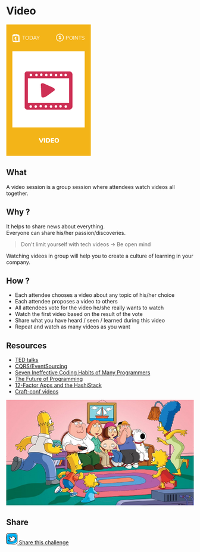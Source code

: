 # Video
![Watch video](images/video.png)  

## What
A video session is a group session where attendees watch videos all together.

## Why ?
It helps to share news about everything.  
Everyone can share his/her passion/discoveries.

> Don't limit yourself with tech videos -> Be open mind

Watching videos in group will help you to create a culture of learning in your company.

## How ?
* Each attendee chooses a video about any topic of his/her choice
* Each attendee proposes a video to others
* All attendees vote for the video he/she really wants to watch
* Watch the first video based on the result of the vote
* Share what you have heard / seen / learned during this video
* Repeat and watch as many videos as you want

## Resources
* [TED talks](https://www.ted.com/talks)
* [CQRS/EventSourcing](https://www.youtube.com/watch?v=zxa4y6eJj_g)
* [Seven Ineffective Coding Habits of Many Programmers](https://www.youtube.com/watch?v=ZsHMHukIlJY)
* [The Future of Programming](https://www.youtube.com/watch?v=ecIWPzGEbFc&t=1s)
* [12-Factor Apps and the HashiStack](https://www.youtube.com/watch?v=NVl9cIiPF80)
* [Craft-conf videos](https://craft-conf.com/2018)

![Watch video](images/watch-video1.jpg) 

## Share
![Share](../images/twitter.png)[ Share this challenge](https://twitter.com/home?status=I%20have%20just%20completed%20the%20Video%20%23craft_challenges%20from%20%40agilepartner%20http://tiny.cc/p7v5vy)